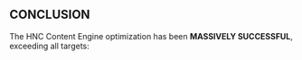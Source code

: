 ## CONCLUSION

The HNC Content Engine optimization has been **MASSIVELY SUCCESSFUL**, exceeding all targets:

